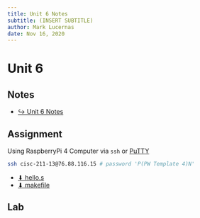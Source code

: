 ```yaml
---
title: Unit 6 Notes
subtitle: (INSERT SUBTITLE)
author: Mark Lucernas
date: Nov 16, 2020
---
```



# Unit 6

## Notes

- [↪ Unit 6 Notes](notes)

## Assignment

Using RaspberryPi 4 Computer via `ssh` or [PuTTY](https://putty.org/)

```bash
ssh cisc-211-13@76.88.116.15 # password 'P(PW Template 4)N'
```

- [⬇ hello.s](vfile:../../../../files/fall-2020/CISC-211/unit-6/hello.s)
- [⬇ makefile](vfile:../../../../files/fall-2020/CISC-211/unit-6/makefile)

## Lab


